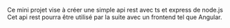 Ce mini projet vise à créer une simple api rest avec ts et express de node.js
Cet api rest pourra être utilisé par la suite avec un frontend tel que Angular.
